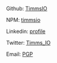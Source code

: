 Github: [TimmsIO][gh]

NPM: [timmsio][npm]

Linkedin: [profile][linkedin]

Twitter: [Timms_IO][twitter]

Email: [PGP][pgp]

[pgp]: https://keybase.io/tiosect/pgp_keys.asc?fingerprint=2d9e64bbbb175f2170b9dd27cae7077e73d32925 "PGP key"
[gh]: https://github.com/TimmsIO "My github account"
[npm]: https://www.npmjs.com/~timmsio "My NPM account"
[twitter]: https://twitter.com/Timms_IO "My twitter profile"
[linkedin]: https://au.linkedin.com/in/morgan-timms-879354144 "My linkedin profile"